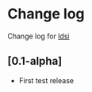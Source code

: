 # Change log
Change log for [ldsi](https://github.com/dogoncouch/ldsi)

## [0.1-alpha]
- First test release
